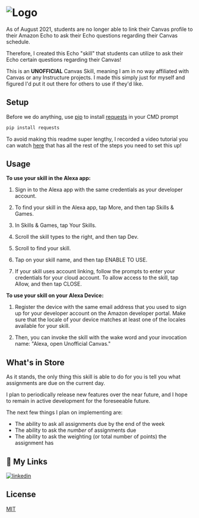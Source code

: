 # ![Logo](https://github.com/ericbratu/AmazonEchoCanvasReader/blob/main/ReadMeHeader.png)


As of August 2021, students are no longer able to link their Canvas profile to their Amazon Echo to ask their Echo questions regarding their Canvas schedule. 

Therefore, I created this Echo "skill" that students can utilize to ask their Echo certain questions regarding their Canvas!

This is an **UNOFFICIAL** Canvas Skill, meaning I am in no way affiliated with Canvas or any Instructure projects. I made this simply just for myself and figured I'd put it out there for others to use if they'd like.

## Setup

Before we do anything, use [pip](https://pip.pypa.io/en/stable/) to install [requests](https://pypi.org/project/requests/) in your CMD prompt

```bash
pip install requests
```


To avoid making this readme super lengthy, I recorded a video tutorial you can watch [here]() that has all the rest of the steps you need to set this up!

## Usage

**To use your skill in the Alexa app:**

1. Sign in to the Alexa app with the same credentials as your developer account.

2. To find your skill in the Alexa app, tap More, and then tap Skills & Games.

3. In Skills & Games, tap Your Skills.

4. Scroll the skill types to the right, and then tap Dev.

5. Scroll to find your skill.

6. Tap on your skill name, and then tap ENABLE TO USE.

7. If your skill uses account linking, follow the prompts to enter your credentials for your cloud account. To allow access to the skill, tap Allow, and then tap CLOSE.

**To use your skill on your Alexa Device:**

1. Register the device with the same email address that you used to sign up for your developer account on the Amazon developer portal. Make sure that the locale of your device matches at least one of the locales available for your skill.

2. Then, you can invoke the skill with the wake word and your invocation name: "Alexa, open Unofficial Canvas."

## What's in Store

As it stands, the only thing this skill is able to do for you is tell you what assignments are due on the current day.

I plan to periodically release new features over the near future, and I hope to remain in active development for the foreseeable future.

The next few things I plan on implementing are:
* The ability to ask all assignments due by the end of the week
* The ability to ask the *number* of assignments due
* The ability to ask the weighting (or total number of points) the assignment has

## 🔗 My Links

[![linkedin](https://img.shields.io/badge/linkedin-0A66C2?style=for-the-badge&logo=linkedin&logoColor=white)](https://www.linkedin.com/in/ericbratu/)

## License

[MIT](https://choosealicense.com/licenses/mit/)


